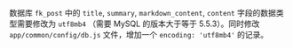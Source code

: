 数据库 `fk_post` 中的 `title`, `summary`, `markdown_content`, `content` 字段的数据类型需要修改为 `utf8mb4` （需要 MySQL 的版本大于等于 5.5.3）。同时修改 `app/common/config/db.js` 文件，增加一个 `encoding: 'utf8mb4'` 的记录。